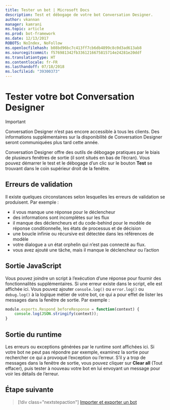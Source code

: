 ```yaml
---
title: Tester un bot | Microsoft Docs
description: Test et débogage de votre bot Conversation Designer.
author: vkannan
manager: kamrani
ms.topic: article
ms.prod: bot-framework
ms.date: 12/13/2017
ROBOTS: NoIndex, NoFollow
ms.openlocfilehash: b08bd96bc7c413ff7cb6db4899c8c0d3ad613ab8
ms.sourcegitcommit: f576981342fb3361216675815714e24281e20ddf
ms.translationtype: HT
ms.contentlocale: fr-FR
ms.lasthandoff: 07/18/2018
ms.locfileid: "39300373"
---
```

# <a name="test-your-conversation-designer-bot"></a>Tester votre bot Conversation Designer
> [!IMPORTANT]
> Conversation Designer n’est pas encore accessible à tous les clients. Des informations supplémentaires sur la disponibilité de Conversation Designer seront communiquées plus tard cette année.

Conversation Designer offre des outils de débogage pratiques par le biais de plusieurs fenêtres de sortie (il sont situés en bas de l’écran). Vous pouvez démarrer le test et le débogage d’un clic sur le bouton **Test** se trouvant dans le coin supérieur droit de la fenêtre. 

## <a name="validation-errors"></a>Erreurs de validation
Il existe quelques circonstances selon lesquelles les erreurs de validation se produisent. Par exemple :  
- il vous manque une réponse pour le déclencheur 
- des informations sont incomplètes sur les flux
- il manque des déclencheurs et du code-behind pour le modèle de réponse conditionnelle, les états de processus et de décision
- une boucle infinie ou récursive est détectée dans les références de modèle 
- votre dialogue a un état orphelin qui n’est pas connecté au flux.
- vous avez ajouté une tâche, mais il manque le déclencheur ou l’action 


## <a name="javascript-output"></a>Sortie JavaScript
Vous pouvez joindre un script à l’exécution d’une réponse pour fournir des fonctionnalités supplémentaires. Si une erreur existe dans le script, elle est affichée ici. Vous pouvez ajouter `console.log()` ou `error.log()` ou `debug.log()` à la logique métier de votre bot, ce qui a pour effet de lister les messages dans la fenêtre de sortie. Par exemple : 

``` javascript
module.exports.Respond_beforeResponse = function(context) {
    console.log(JSON.stringify(context));
}
```

## <a name="runtime-output"></a>Sortie du runtime
Les erreurs ou exceptions générées par le runtime sont affichées ici. Si votre bot ne peut pas répondre par exemple, examinez la sortie pour rechercher ce qui a provoqué l’exception ou l’erreur. S’il y a trop de messages dans la fenêtre de sortie, vous pouvez cliquer sur **Clear all** (Tout effacer), puis tester à nouveau votre bot en lui envoyant un message pour voir les détails de l’erreur. 

## <a name="next-step"></a>Étape suivante
> [!div class="nextstepaction"]
> [Importer et exporter un bot](conversation-designer-export-import-bot.md)
